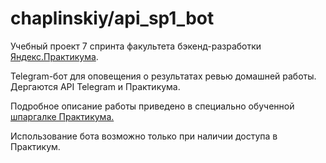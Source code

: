 # chaplinskiy/api_sp1_bot

Учебный проект 7 спринта факультета бэкенд-разработки [Яндекс.Практикума](https://practicum.yandex.ru/backend-developer).

Telegram-бот для оповещения о результатах ревью домашней работы.
Дергаются API Telegram и Практикума.

Подробное описание работы приведено в специально обученной [шпаргалке Практикума.](https://code.s3.yandex.net/backend-developer/learning-materials/delugov/%D0%9F%D1%80%D0%B0%D0%BA%D1%82%D0%B8%D0%BA%D1%83%D0%BC.%D0%94%D0%BE%D0%BC%D0%B0%D1%88%D0%BA%D0%B0%20%D0%A8%D0%BF%D0%B0%D1%80%D0%B3%D0%B0%D0%BB%D0%BA%D0%B0.pdf)

Использование бота возможно только при наличии доступа в Практикум.